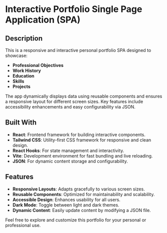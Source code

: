 # Interactive Portfolio Single Page Application (SPA)

## Description
This is a responsive and interactive personal portfolio SPA designed to showcase:
- **Professional Objectives**
- **Work History**
- **Education**
- **Skills**
- **Projects**

The app dynamically displays data using reusable components and ensures a responsive layout for different screen sizes. Key features include accessibility enhancements and easy configurability via JSON.

## Built With
- **React**: Frontend framework for building interactive components.
- **Tailwind CSS**: Utility-first CSS framework for responsive and clean design.
- **React Hooks**: For state management and interactivity.
- **Vite**: Development environment for fast bundling and live reloading.
- **JSON**: For dynamic content storage and configurability.

## Features
- **Responsive Layouts**: Adapts gracefully to various screen sizes.
- **Reusable Components**: Optimized for maintainability and scalability.
- **Accessible Design**: Enhances usability for all users.
- **Dark Mode**: Toggle between light and dark themes.
- **Dynamic Content**: Easily update content by modifying a JSON file.

Feel free to explore and customize this portfolio for your personal or professional use.
